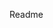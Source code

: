  Readme

<!---
MYSTERYS-ARE-FUN/MYSTERYS-ARE-FUN is a ✨ special ✨ repository because its `README.md` (this file) appears on your GitHub profile.
You can click the Preview link to take a look at your changes.
--->
